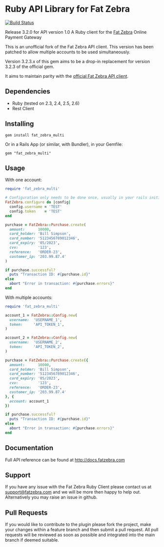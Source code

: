 Ruby API Library for Fat Zebra
==============================

[![Build Status](https://travis-ci.org/supporterhub/fat-zebra-api-client.svg?branch=master)](https://travis-ci.org/supporterhub/fat-zebra-api-client)

Release 3.2.0 for API version 1.0
A Ruby client for the [Fat Zebra](https://www.fatzebra.com) Online Payment Gateway

This is an unofficial fork of the Fat Zebra API client. This version has been patched to allow multiple accounts to be used simultaneously.

Version 3.2.3.x of this gem aims to be a drop-in replacement for version 3.2.3 of the official gem.

It aims to maintain parity with the [official Fat Zebra API client](https://github.com/fatzebra/Ruby-Library).

Dependencies
------------

 * Ruby (tested on 2.3, 2.4, 2.5, 2.6)
 * Rest Client

Installing
----------

    gem install fat_zebra_multi

Or in a Rails App (or similar, with Bundler), in your Gemfile:

    gem "fat_zebra_multi"

Usage
-----

With one account:
```ruby
require 'fat_zebra_multi'

# Configuration only needs to be done once, usually in your rails initializers
FatZebra.configure do |config|
  config.username = 'TEST'
  config.token    = 'TEST'
end

purchase = FatZebra::Purchase.create(
  amount:      10000,
  card_holder: 'Bill Simpson',
  card_number: '5123456789012346',
  card_expiry: '05/2023',
  cvv:         '123',
  reference:   'ORDER-23',
  customer_ip: '203.99.87.4'
)

if purchase.successful?
  puts "Transaction ID: #{purchase.id}"
else
  abort "Error in transaction: #{purchase.errors}"
end
```

With multiple accounts:
```ruby
require 'fat_zebra_multi'

account_1 = FatZebra::Config.new(
  username:  'USERNAME_1',
  token:     'API_TOKEN_1',
)

account_2 = FatZebra::Config.new(
  username:  'USERNAME_2',
  token:     'API_TOKEN_2',
)

purchase = FatZebra::Purchase.create({
  amount:      10000,
  card_holder: 'Bill Simpson',
  card_number: '5123456789012346',
  card_expiry: '05/2023',
  cvv:         '123',
  reference:   'ORDER-23',
  customer_ip: '203.99.87.4'
}, {
  account: account_1
})

if purchase.successful?
  puts "Transaction ID: #{purchase.id}"
else
  abort "Error in transaction: #{purchase.errors}"
end
```


Documentation
-------------

Full API reference can be found at http://docs.fatzebra.com

Support
-------
If you have any issue with the Fat Zebra Ruby Client please contact us at support@fatzebra.com and we will be more then happy to help out. Alternatively you may raise an issue in github.

Pull Requests
-------------
If you would like to contribute to the plugin please fork the project, make your changes within a feature branch and then submit a pull request. All pull requests will be reviewed as soon as possible and integrated into the main branch if deemed suitable.
